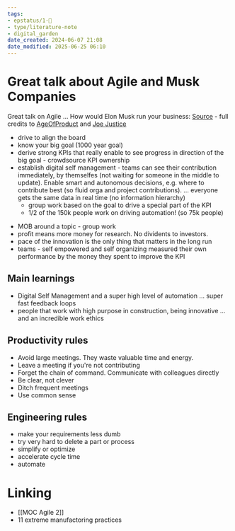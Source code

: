 ```yaml
---
tags: 
- epstatus/1-🌱
- type/literature-note
- digital_garden
date_created: 2024-06-07 21:08
date_modified: 2025-06-25 06:10
---
```

# Great talk about Agile and Musk Companies

Great talk on Agile … How would Elon Musk run your business: [Source](https://www.youtube.com/watch?v=w9koMbfO6_s)  - full credits to [AgeOfProduct](https://age-of-product.com/) and [Joe Justice](https://www.youtube.com/c/JoeJustice0/videos)

+ drive to align the board
+ know your big goal (1000 year goal)
+ derive strong KPIs that really enable to see progress in direction of the big goal - crowdsource KPI ownership
+ establish digital self management - teams can see their contribution immediately, by themselfes (not waiting for someone in the middle to update). Enable smart and autonomous decisions, e.g. where to contribute best (so fluid orga and project contributions).   … everyone gets the same data in real time (no information hierarchy)
	+ group work based on the goal to drive a special part of the KPI
	+ 1/2 of the 150k people work on driving automation! (so 75k people)
* MOB around a topic - group work
* profit means more money for research. No dividents to investors.
* pace of the innovation is the only thing that matters in the long run
* teams - self empowered and self organizing measured their own performance by the money they spent to improve the KPI

## Main learnings

+ Digital Self Management and a super high level of automation ... super fast feedback loops
+ people that work with high purpose in construction, being innovative ... and an incredible work ethics

## Productivity rules

+ Avoid large meetings. They waste valuable time and energy.
+ Leave a meeting if you're not contributing
+ Forget the chain of command. Communicate with colleagues directly
+ Be clear, not clever
+ Ditch frequent meetings
+ Use common sense

## Engineering rules

+ make your requirements less dumb
+ try very hard to delete a part or process
+ simplify or optimize
+ accelerate cycle time
+ automate

# Linking

+ [[MOC Agile 2]]
+ 11 extreme manufactoring practices

